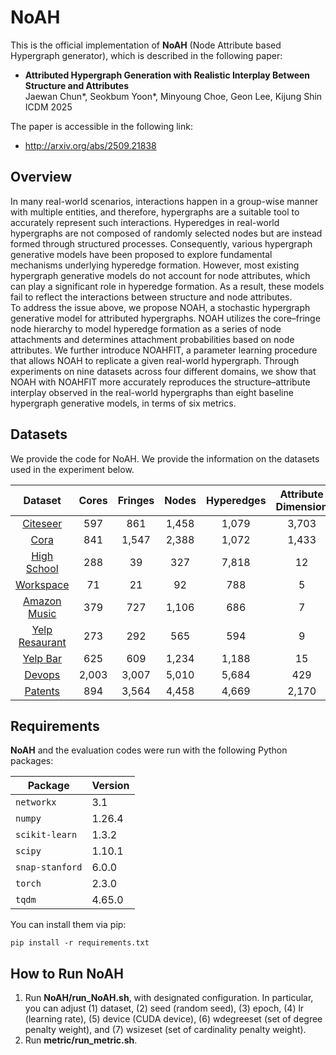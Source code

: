 # __NoAH__
This is the official implementation of __NoAH__ (Node Attribute based Hypergraph generator), which is described in the following paper:
* __Attributed Hypergraph Generation with Realistic Interplay Between Structure and Attributes__
<br> Jaewan Chun\*, Seokbum Yoon\*, Minyoung Choe, Geon Lee, Kijung Shin
<br> ICDM 2025

The paper is accessible in the following link:
* http://arxiv.org/abs/2509.21838
## __Overview__
In many real-world scenarios, interactions happen in a group-wise manner with multiple entities, and therefore, hypergraphs are a suitable tool to accurately represent such interactions. 
Hyperedges in real-world hypergraphs are not composed of randomly selected nodes but are instead formed through structured processes. 
Consequently, various hypergraph generative models have been proposed to explore fundamental mechanisms underlying hyperedge formation. 
However, most existing hypergraph generative models do not account for node attributes, which can play a significant role in hyperedge formation.
As a result, these models fail to reflect the interactions between structure and node attributes.
<br>
To address the issue above, we propose NOAH, a stochastic hypergraph generative model for attributed hypergraphs. 
NOAH utilizes the core–fringe node hierarchy to model hyperedge formation as a series of node attachments and determines attachment probabilities based on node attributes. 
We further introduce NOAHFIT, a parameter learning procedure that allows NOAH to replicate a given real-world hypergraph. 
Through experiments on nine datasets across four different domains, we show that NOAH with NOAHFIT more accurately reproduces the structure–attribute interplay observed in the real-world hypergraphs than eight baseline hypergraph generative models, in terms of six metrics.

## __Datasets__
We provide the code for NoAH. We provide the information on the datasets used in the experiment below.

|Dataset|Cores|Fringes|Nodes|Hyperedges|Attribute Dimension|
|:---:|:---:|:---:|:---:|:---:|:---:|
|[Citeseer](https://github.com/malllabiisc/HyperGCN)|597|861|1,458|1,079|3,703|
|[Cora](https://github.com/malllabiisc/HyperGCN)|841|1,547|2,388|1,072|1,433|
|[High School](http://www.sociopatterns.org/datasets/)|288|39|327|7,818|12|
|[Workspace](http://www.sociopatterns.org/datasets/)|71|21|92|788|5|
|[Amazon Music](https://jmcauley.ucsd.edu/data/amazon/)|379|727|1,106|686|7|
|[Yelp Resaurant](https://www.kaggle.com/datasets/yelp-dataset/yelp-dataset)|273|292|565|594|9|
|[Yelp Bar](https://www.kaggle.com/datasets/yelp-dataset/yelp-dataset)|625|609|1,234|1,188|15|
|[Devops](https://archive.org/download/stackexchange)|2,003|3,007|5,010|5,684|429|
|[Patents](https://archive.org/download/stackexchange)|894|3,564|4,458|4,669|2,170|

## __Requirements__

__NoAH__ and the evaluation codes were run with the following Python packages:

| Package         | Version   |
|----------------|-----------|
| `networkx`      | 3.1       |
| `numpy`         | 1.26.4    |
| `scikit-learn`  | 1.3.2     |
| `scipy`         | 1.10.1    |
| `snap-stanford` | 6.0.0     |
| `torch`         | 2.3.0     |
| `tqdm`          | 4.65.0    |

You can install them via pip:

```
pip install -r requirements.txt
```

## __How to Run NoAH__
1. Run __NoAH/run_NoAH.sh__, with designated configuration. 
In particular, you can adjust (1) dataset, (2) seed (random seed), (3) epoch, (4) lr (learning rate), (5) device (CUDA device), (6) wdegreeset (set of degree penalty weight), and (7) wsizeset (set of cardinality penalty weight).
2. Run __metric/run_metric.sh__.
